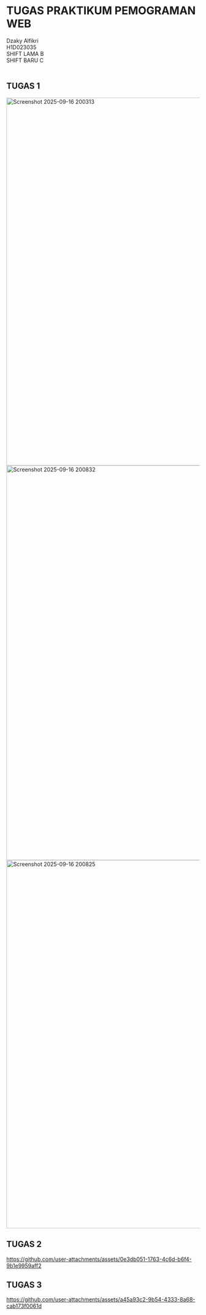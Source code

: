 # TUGAS PRAKTIKUM PEMOGRAMAN WEB
Dzaky Alfikri<br>
H1D023035<br>
SHIFT LAMA B<br>
SHIFT BARU C<br>
<br>
## TUGAS 1
<img width="694" height="959" alt="Screenshot 2025-09-16 200313" src="https://github.com/user-attachments/assets/ed782b91-120a-4503-a6e7-09247b817d94" />

<img width="1919" height="1029" alt="Screenshot 2025-09-16 200832" src="https://github.com/user-attachments/assets/a6c207ca-4db9-4284-b873-fc0345ef880f" />

<img width="693" height="960" alt="Screenshot 2025-09-16 200825" src="https://github.com/user-attachments/assets/ad30c326-aebc-4492-8d9e-58e9b03bd79f" />

## TUGAS 2
https://github.com/user-attachments/assets/0e3db051-1763-4c6d-b6f4-9b1e9959aff2

## TUGAS 3
https://github.com/user-attachments/assets/a45a93c2-9b54-4333-8a68-cab173f0061d



